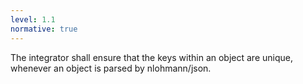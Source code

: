 ```yaml
---
level: 1.1
normative: true
---
```


The integrator shall ensure that the keys within an object are unique, whenever an object is parsed by nlohmann/json.